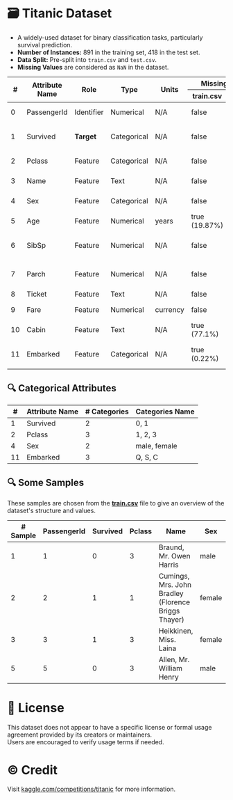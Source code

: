 # 🗃️ Titanic Dataset
   - A widely-used dataset for binary classification tasks, particularly survival prediction.
   - **Number of Instances:** 891 in the training set, 418 in the test set.
   - **Data Split:** Pre-split into `train.csv` and `test.csv`.
   - **Missing Values** are considered as `NaN` in the dataset.

<table style="margin: 0 auto;">
   <thead>
      <tr>
         <th rowspan="2" style="text-align: center;">#</th>
         <th rowspan="2" style="text-align: center;">Attribute Name</th>
         <th rowspan="2" style="text-align: center;">Role</th>
         <th rowspan="2" style="text-align: center;">Type</th>
         <th rowspan="2" style="text-align: center;">Units</th>
         <th colspan="2" style="text-align: center;">Missing Values</th>
         <th rowspan="2" style="text-align: center;">Description</th>
      </tr>
      <tr>
         <th style="text-align: center;">train.csv</th>
         <th style="text-align: center;">test.csv</th>
      </tr>
   </thead>
   <tbody>
      <tr>
         <td>0</td>
         <td>PassengerId</td>
         <td>Identifier</td>
         <td>Numerical</td>
         <td>N/A</td>
         <td>false</td>
         <td>false</td>
         <td>Unique ID for each passenger</td>
      </tr>
      <tr>
         <td>1</td>
         <td>Survived</td>
         <td><strong>Target</strong></td>
         <td>Categorical</td>
         <td>N/A</td>
         <td>false</td>
         <td>false</td>
         <td>Survival status (0 = No, 1 = Yes)</td>
      </tr>
      <tr>
         <td>2</td>
         <td>Pclass</td>
         <td>Feature</td>
         <td>Categorical</td>
         <td>N/A</td>
         <td>false</td>
         <td>false</td>
         <td>Passenger class (1, 2, 3)</td>
      </tr>
      <tr>
         <td>3</td>
         <td>Name</td>
         <td>Feature</td>
         <td>Text</td>
         <td>N/A</td>
         <td>false</td>
         <td>false</td>
         <td>Passenger's full name</td>
      </tr>
      <tr>
         <td>4</td>
         <td>Sex</td>
         <td>Feature</td>
         <td>Categorical</td>
         <td>N/A</td>
         <td>false</td>
         <td>false</td>
         <td>Gender (male, female)</td>
      </tr>
      <tr>
         <td>5</td>
         <td>Age</td>
         <td>Feature</td>
         <td>Numerical</td>
         <td>years</td>
         <td>true (19.87%)</td>
         <td>true (20.57%)</td>
         <td>Passenger's age</td>
      </tr>
      <tr>
         <td>6</td>
         <td>SibSp</td>
         <td>Feature</td>
         <td>Numerical</td>
         <td>N/A</td>
         <td>false</td>
         <td>false</td>
         <td>Number of siblings/spouses aboard</td>
      </tr>
      <tr>
         <td>7</td>
         <td>Parch</td>
         <td>Feature</td>
         <td>Numerical</td>
         <td>N/A</td>
         <td>false</td>
         <td>false</td>
         <td>Number of parents/children aboard</td>
      </tr>
      <tr>
         <td>8</td>
         <td>Ticket</td>
         <td>Feature</td>
         <td>Text</td>
         <td>N/A</td>
         <td>false</td>
         <td>false</td>
         <td>Ticket number</td>
      </tr>
      <tr>
         <td>9</td>
         <td>Fare</td>
         <td>Feature</td>
         <td>Numerical</td>
         <td>currency</td>
         <td>false</td>
         <td>true (0.24%)</td>
         <td>Ticket fare</td>
      </tr>
      <tr>
         <td>10</td>
         <td>Cabin</td>
         <td>Feature</td>
         <td>Text</td>
         <td>N/A</td>
         <td>true (77.1%)</td>
         <td>true (78.23%)</td>
         <td>Cabin number</td>
      </tr>
      <tr>
         <td>11</td>
         <td>Embarked</td>
         <td>Feature</td>
         <td>Categorical</td>
         <td>N/A</td>
         <td>true (0.22%)</td>
         <td>false</td>
         <td>Port of embarkation (C, Q, S)</td>
      </tr>
   </tbody>
</table>

## 🔍 Categorical Attributes
<table style="margin: 0 auto;">
   <thead>
      <tr>
         <th style="text-align: center;">#</th>
         <th style="text-align: center;">Attribute Name</th>
         <th style="text-align: center;"># Categories</th>
         <th style="text-align: center;">Categories Name</th>
      </tr>
   </thead>
   <tbody>
      <tr>
         <td>1</td>
         <td>Survived</td>
         <td>2</td>
         <td>0, 1</td>
      </tr>
      <tr>
         <td>2</td>
         <td>Pclass</td>
         <td>3</td>
         <td>1, 2, 3</td>
      </tr>
      <tr>
         <td>4</td>
         <td>Sex</td>
         <td>2</td>
         <td>male, female</td>
      </tr>
      <tr>
         <td>11</td>
         <td>Embarked</td>
         <td>3</td>
         <td>Q, S, C</td>
      </tr>
   </tbody>
</table>

## 🔍 Some Samples
These samples are chosen from the [**train.csv**](./train.csv) file to give an overview of the dataset's structure and values.
<table style="margin: 0 auto;">
   <thead>
      <tr>
         <th style="text-align: center;"># Sample</th>
         <th style="text-align: center;">PassengerId</th>
         <th style="text-align: center;">Survived</th>
         <th style="text-align: center;">Pclass</th>
         <th style="text-align: center;">Name</th>
         <th style="text-align: center;">Sex</th>
         <th style="text-align: center;">Age</th>
         <th style="text-align: center;">SibSp</th>
         <th style="text-align: center;">Parch</th>
         <th style="text-align: center;">Ticket</th>
         <th style="text-align: center;">Fare</th>
         <th style="text-align: center;">Cabin</th>
         <th style="text-align: center;">Embarked</th>
      </tr>
   </thead>
   <tbody>
      <tr>
         <td>1</td>
         <td>1</td>
         <td>0</td>
         <td>3</td>
         <td>Braund, Mr. Owen Harris</td>
         <td>male</td>
         <td>22</td>
         <td>1</td>
         <td>0</td>
         <td>A/5 21171</td>
         <td>7.25</td>
         <td>NaN</td>
         <td>S</td>
      </tr>
      <tr>
         <td>2</td>
         <td>2</td>
         <td>1</td>
         <td>1</td>
         <td>Cumings, Mrs. John Bradley (Florence Briggs Thayer)</td>
         <td>female</td>
         <td>38</td>
         <td>1</td>
         <td>0</td>
         <td>PC 17599</td>
         <td>71.2833</td>
         <td>C85</td>
         <td>C</td>
      </tr>
      <tr>
         <td>3</td>
         <td>3</td>
         <td>1</td>
         <td>3</td>
         <td>Heikkinen, Miss. Laina</td>
         <td>female</td>
         <td>26</td>
         <td>0</td>
         <td>0</td>
         <td>STON/O2. 3101282</td>
         <td>7.925</td>
         <td>NaN</td>
         <td>S</td>
      </tr>
      <tr>
         <td>5</td>
         <td>5</td>
         <td>0</td>
         <td>3</td>
         <td>Allen, Mr. William Henry</td>
         <td>male</td>
         <td>35</td>
         <td>0</td>
         <td>0</td>
         <td>373450</td>
         <td>8.05</td>
         <td>NaN</td>
         <td>S</td>
      </tr>
   </tbody>
</table>

# 📄 License
This dataset does not appear to have a specific license or formal usage agreement provided by its creators or maintainers.  
Users are encouraged to verify usage terms if needed.

# ©️ Credit
Visit [kaggle.com/competitions/titanic](https://www.kaggle.com/competitions/titanic) for more information.